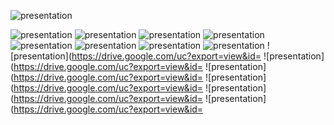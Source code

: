 ![presentation](https://drive.google.com/uc?export=view&id=1vlidS3zrZdcnog6MjxStWO8-WJCj36Y7)

![presentation](https://drive.google.com/uc?export=view&id=1U_RKl8KtRc6UEweVubwTNM5heZaV6l4e)
![presentation](https://drive.google.com/uc?export=view&id=19Y89wrb8DOvzQPMd1ZmXFv6FGtMFrvm_)
![presentation](https://drive.google.com/uc?export=view&id=1Iy8h-Djyk25ywm8CjedhnWOWDUqfuucU)
![presentation](https://drive.google.com/uc?export=view&id=Whats-App-Image-2023-09-14-at-6-22-13-AM.jpg)
![presentation](https://drive.google.com/uc?export=view&id=Whats-App-Image-2023-05-16-at-4-55-28-PM.jpg)
![presentation](https://drive.google.com/uc?export=view&id=1vuYH3evR6FNVpdVduCArEcqb-LCPK8mm)
![presentation](https://drive.google.com/uc?export=view&id=1vuHaf7jhBjim2iydJ0BKS9H_Te6au2cS)
![presentation](https://drive.google.com/uc?export=view&id=1vqpyDMVw99DVM0XC0U5K1B9pTNhoICde)
![presentation](https://drive.google.com/uc?export=view&id=
![presentation](https://drive.google.com/uc?export=view&id=
![presentation](https://drive.google.com/uc?export=view&id=
![presentation](https://drive.google.com/uc?export=view&id=
![presentation](https://drive.google.com/uc?export=view&id=
![presentation](https://drive.google.com/uc?export=view&id=
